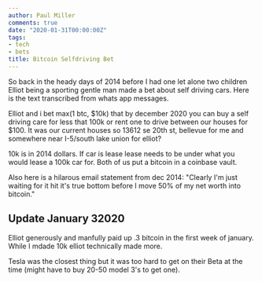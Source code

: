 ```yaml
---
author: Paul Miller
comments: true
date: "2020-01-31T00:00:00Z"
tags:
- tech
- bets
title: Bitcoin Selfdriving Bet
---
```


So back in the heady days of 2014 before I had one let alone two children Elliot being a sporting gentle man made a bet about self driving cars. Here is the text transcribed from whats app messages.

Elliot and i bet max(1 btc, $10k) that by december 2020 you can buy a self driving care for less that 100k or rent one to drive between our houses for $100. It was our current houses so 13612 se 20th st, bellevue for me and somewhere near I-5/south lake union for elliot? 

10k is in 2014 dollars. If car is lease lease needs to be under what you would lease a 100k car for. 
Both of us put a bitcoin in a coinbase vault.

Also here is a hilarous email statement from dec 2014: "Clearly I'm just waiting for it hit it's true bottom before I move 50% of my net worth into bitcoin."

## Update January 32020
Elliot generously and manfully paid up .3 bitcoin in the first week of january. While I mdade 10k elliot technically made more. 

Tesla was the closest thing but it was too hard to get on their Beta at the time (might have to buy 20-50 model 3's to get one). 

